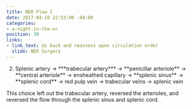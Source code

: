 ```yaml
---
title: NER Flow 2
date: 2017-04-18 22:53:00 -04:00
categories:
- a-night-in-the-er
position: 30
links:
- link_text: Go back and reassess open circulation order
  slide: NER Surgery
---
```


<ol start="2">
<li>Splenic artery → ***trabecular artery*** → **penicillar arteriole** → **central arteriole** → ensheathed capillary → **splenic sinus** → **splenic cord** → red pulp vein → trabecular veins → splenic vein</li>
</ol>

This choice left out the trabecular artery, reversed the arterioles, and reversed the flow through the splenic sinus and splenic cord.